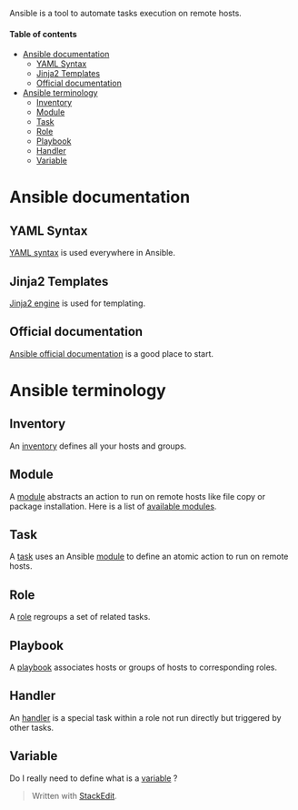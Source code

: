 
Ansible is a tool to automate tasks execution on remote hosts.

#### Table of contents

<!-- START doctoc generated TOC please keep comment here to allow auto update -->
<!-- DON'T EDIT THIS SECTION, INSTEAD RE-RUN doctoc TO UPDATE -->

- [Ansible documentation](#ansible-documentation)
  - [YAML Syntax](#yaml-syntax)
  - [Jinja2 Templates](#jinja2-templates)
  - [Official documentation](#official-documentation)
- [Ansible terminology](#ansible-terminology)
  - [Inventory](#inventory)
  - [Module](#module)
  - [Task](#task)
  - [Role](#role)
  - [Playbook](#playbook)
  - [Handler](#handler)
  - [Variable](#variable)

<!-- END doctoc generated TOC please keep comment here to allow auto update -->

Ansible documentation
===================

YAML Syntax
----------------

[YAML syntax] is used everywhere in Ansible.

Jinja2 Templates
---------------------

[Jinja2 engine] is used for templating.

Official documentation
-----------------------------

[Ansible official documentation] is a good place to start.

Ansible terminology
=================

Inventory
------------

An [inventory] defines all your hosts and groups.

Module
---------

A [module] abstracts an action to run on remote hosts like file copy or package installation.
Here is a list of [available modules].

Task
-----

A [task] uses an Ansible [module] to define an atomic action to run on remote hosts.

Role
-----

A [role] regroups a set of related tasks.

Playbook
------------

A [playbook] associates hosts or groups of hosts to corresponding roles.

Handler
----------

An  [handler] is a special task within a role not run directly but triggered by other tasks.

Variable
----------

Do I really need to define what is a [variable] ?

> Written with [StackEdit](https://stackedit.io/).

[YAML syntax]: http://docs.ansible.com/YAMLSyntax.html "YAML syntax on docs.ansible.com"

[Jinja2 engine]: http://docs.ansible.com/playbooks_variables.html "Jinja2 engine on docs.ansible.com"

[Ansible official documentation]: http://docs.ansible.com "Ansible official documentation on docs.ansible.com"

[inventory]: http://docs.ansible.com/intro_inventory.html "Inventory on docs.ansible.com"

[module]: http://docs.ansible.com/modules.html "Modules on docs.ansible.com"

[available modules]: http://docs.ansible.com/modules_by_category.html "Available modules on docs.ansible.com"

[task]: http://docs.ansible.com/glossary.html#tasks

[role]: http://docs.ansible.com/playbook_rtoles.html "Role on docs.ansible.com"

[playbook]: http://docs.ansible.com/playbooks.html "Playbook on docs.ansible.com"

[handler]: http://docs.ansible.com/glossary.html#handlers "Handler on docs.ansible.com"

[variable]: http://docs.ansible.com/playbook_variables.html "Variable on docs.ansible.com"
